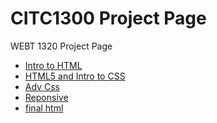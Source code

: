 # CITC1300 Project Page 

WEBT 1320 Project Page


<ul>
<li><a href="intro_to_html/index.html" target="_blank">Intro to HTML</a></li>
<li><a href="html5_intro_to_css/index.html" target="_blank">HTML5 and Intro to CSS</a></li>
<li><a href="adv_css/index.html" target="_blank">Adv Css</a></li>
<li><a href="responsive/index.html" target="_blank">Reponsive</a></li>
<li><a href="Final_html/index.html" target="_blank">final html</a></li>




</ul>
